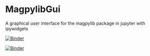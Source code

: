 # MagpylibGui
 A graphical user interface for the magpylib package in jupyter with ipywidgets
 
[![Binder](https://mybinder.org/badge_logo.svg)](https://mybinder.org/v2/gh/Alexboiboi/MagpylibGui/master?urlpath=lab)

[![Binder](https://github.com/QuantStack/voila/blob/master/docs/source/voila.svg)](https://mybinder.org/v2/gh/Alexboiboi/MagpylibGui/master?urlpath=voila/tree/00_MagpylibGui_voila.ipynb)

